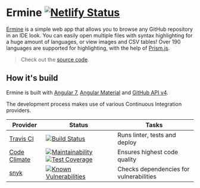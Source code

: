 # Ermine [![Netlify Status](https://api.netlify.com/api/v1/badges/f2357bcb-5919-4809-96a2-5770e88d97db/deploy-status)](https://app.netlify.com/sites/ermine/deploys)

[Ermine](https://ermine.netlify.com/) is a simple web app that allows you to browse any GitHub repository in an IDE look.
You can easily open multiple files with syntax highlighting for a huge amount of languages, or view images and CSV tables!
Over 190 languages are supported for highlighting, with the help of [Prism.js](https://prismjs.com/).

>Check out the [source code](https://ermine.netlify.com/view?url=JanMalch/ermine).

## How it's build

Ermine is built with [Angular 7](https://github.com/angular/angular), [Angular Material](https://github.com/angular/components) and [GitHub API v4](https://developer.github.com/v4/).

The development process makes use of various Continuous Integration providers.

| Provider | Status | Tasks |
|--|--|--|
| [Travis CI](https://travis-ci.org/) | [![Build Status](https://travis-ci.org/JanMalch/ermine.svg?branch=master)](https://travis-ci.org/JanMalch/ermine) | Runs linter, tests and deploy |
| [Code Climate](https://codeclimate.com/) | [![Maintainability](https://api.codeclimate.com/v1/badges/b04281b3b88c9a655db5/maintainability)](https://codeclimate.com/github/JanMalch/ermine/maintainability) [![Test Coverage](https://api.codeclimate.com/v1/badges/b04281b3b88c9a655db5/test_coverage)](https://codeclimate.com/github/JanMalch/ermine/test_coverage) | Ensures highest code quality | 
| [snyk](https://snyk.io/) | [![Known Vulnerabilities](https://snyk.io/test/github/JanMalch/ermine/badge.svg)](https://snyk.io/test/github/JanMalch/ermine) | Checks dependencies for vulnerabilities 
